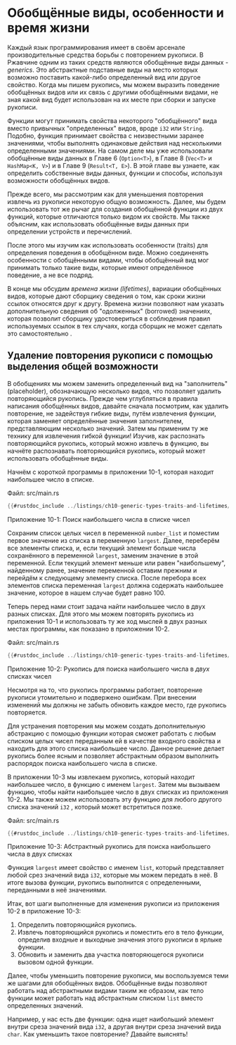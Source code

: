# Обобщённые виды, особенности и время жизни

Каждый язык программирования имеет в своём арсенале производительные средства борьбы с повторением рукописи. В Ржавчине одним из таких средств являются обобщённые виды данных - *generics*. Это абстрактные подставные виды на место которых возможно поставить какой-либо определенный вид или другое свойство. Когда мы пишем рукопись, мы можем выразить поведение обобщённых видов или их связь с другими обобщёнными видами, не зная какой вид будет использован на их месте при сборки и запуске рукописи.

Функции могут принимать свойства некоторого "обобщённого" вида вместо привычных "определенных" видов, вроде `i32` или `String`. Подобно, функция принимает свойства с неизвестными заранее значениями, чтобы выполнять одинаковые действия над несколькими определенными значениями. На самом деле мы уже использовали обобщённые виды данных в Главе 6 (`Option<T>`), в Главе 8 (`Vec<T>` и `HashMap<K, V>`) и в Главе 9 (`Result<T, E>`). В этой главе вы узнаете, как определить собственные виды данных, функции и способы, используя возможности обобщённых видов.

Прежде всего, мы рассмотрим как для уменьшения повторения извлечь из рукописи некоторую общую возможность. Далее, мы будем использовать тот же рычаг для создания обобщённой функции из двух функций, которые отличаются только видом их свойств. Мы также объясним, как использовать обобщённые виды данных при определении устройств и перечислений.

После этого мы изучим как использовать особенности (traits) для определения поведения в обобщённом виде. Можно соединенять особенности с обобщёнными видами, чтобы обобщённый вид мог принимать только такие виды, которые имеют определённое поведение, а не все подряд.

В конце мы обсудим *времена жизни (lifetimes)*, вариации обобщённых видов, которые дают сборщику сведения о том, как сроки жизни ссылок относятся друг к другу. Времена жизни позволяют нам указать дополнительную сведения об "одолженных" (borrowed) значениях, которая позволит сборщику удостовериться в соблюдения правил используемых ссылок в тех случаях, когда сборщик не может сделать это самостоятельно .

## Удаление повторения рукописи с помощью выделения общей возможности

В обобщениях мы можем заменить определенный вид на "заполнитель" (placeholder), обозначающую несколько видов, что позволяет удалить повторяющийся рукопись. Прежде чем углубляться в правила написания обобщённых видов, давайте сначала посмотрим, как удалить повторение, не задействуя гибкие виды, путём извлечения функции, которая заменяет определённые значения заполнителем, представляющим несколько значений. Затем мы применим ту же технику для извлечения гибкой функции! Изучив, как распознать повторяющийся рукопись, который можно извлечь в функцию, вы начнёте распознавать повторяющийся рукопись, который может использовать обобщённые виды.

Начнём с короткой программы в приложении 10-1, которая находит наибольшее число в списке.

<span class="filename">Файл: src/main.rs</span>

```rust
{{#rustdoc_include ../listings/ch10-generic-types-traits-and-lifetimes/listing-10-01/src/main.rs:here}}
```

<span class="caption">Приложение 10-1: Поиск наибольшего числа в списке чисел</span>

Сохраним список целых чисел в переменной `number_list` и поместим первое значение из списка в переменную `largest`. Далее, переберём все элементы списка, и, если текущий элемент больше числа сохранённого в переменной `largest`, заменим значение в этой переменной. Если текущий элемент меньше или равен "наибольшему", найденному ранее, значение переменной оставим прежним и перейдём к следующему элементу списка. После перебора всех элементов списка переменная `largest` должна содержать наибольшее значение, которое в нашем случае будет равно 100.

Теперь перед нами стоит задача найти наибольшее число в двух разных списках. Для этого мы можем повторять рукопись из приложения 10-1 и использовать ту же ход мыслей в двух разных местах программы, как показано в приложении 10-2.

<span class="filename">Файл: src/main.rs</span>

```rust
{{#rustdoc_include ../listings/ch10-generic-types-traits-and-lifetimes/listing-10-02/src/main.rs}}
```

<span class="caption">Приложение 10-2: Рукопись для поиска наибольшего числа в <em>двух</em> списках чисел</span>

Несмотря на то, что рукопись программы работает, повторение рукописи утомительно и подвержено ошибкам. При внесении изменений мы должны не забыть обновить каждое место, где рукопись повторяется.

Для устранения повторения мы можем создать дополнительную абстракцию с помощью функции которая сможет работать с любым списком целых чисел переданным ей в качестве входного свойства и находить для этого списка наибольшее число. Данное решение делает рукопись более ясным и позволяет абстрактным образом выполнить распорядок поиска наибольшего числа в списке.

В приложении 10-3 мы извлекаем рукопись, который находит наибольшее число, в функцию с именем  `largest`. Затем мы вызываем функцию, чтобы найти наибольшее число в двух списках из приложения 10-2. Мы также можем использовать эту функцию для любого другого списка значений `i32` , который может встретиться позже.

<span class="filename">Файл: src/main.rs</span>

```rust
{{#rustdoc_include ../listings/ch10-generic-types-traits-and-lifetimes/listing-10-03/src/main.rs:here}}
```

<span class="caption">Приложение 10-3: Абстрактный рукопись для поиска наибольшего числа в двух списках</span>

Функция `largest` имеет свойство с именем `list`, который представляет любой срез значений вида `i32`, которые мы можем передать в неё. В итоге вызова функции, рукопись выполнится с определенными, переданными в неё значениями.

Итак, вот шаги выполненные для изменения рукописи из приложения 10-2 в приложение 10-3:

1. Определить повторяющийся рукопись.
2. Извлечь повторяющийся рукопись и поместить его в тело функции, определив входные и выходные значения этого рукописи в ярлыке функции.
3. Обновить и заменить два участка повторяющегося рукописи вызовом одной функции.

Далее, чтобы уменьшить повторение рукописи, мы воспользуемся теми же шагами для обобщённых видов. Обобщённые виды позволяют работать над абстрактными видами таким же образом, как тело функции может работать над абстрактным списком `list` вместо определенных значений.

Например, у нас есть две функции: одна ищет наибольший элемент внутри среза значений вида `i32`, а другая внутри среза значений вида `char`. Как уменьшить такое повторение? Давайте выяснять!


